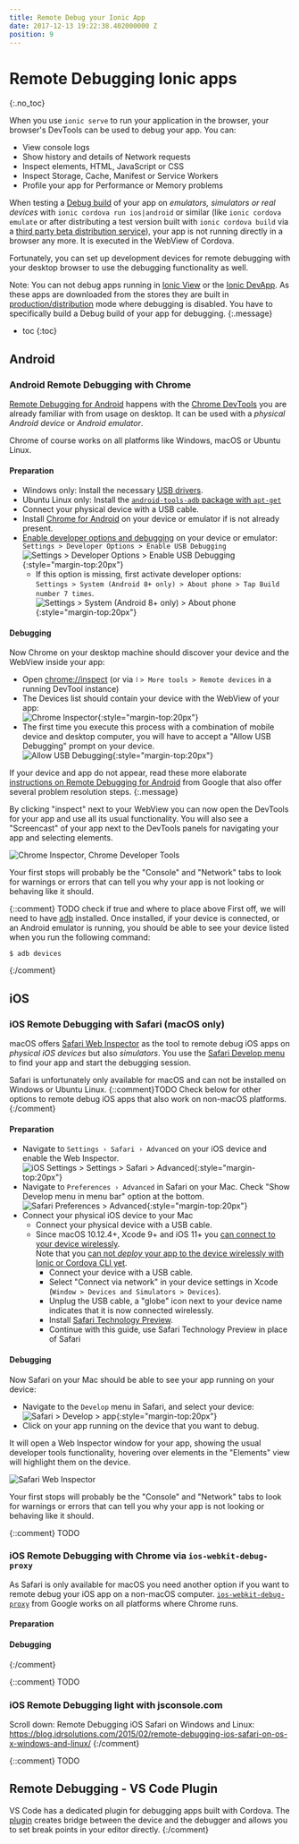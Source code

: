 ```yaml
---
title: Remote Debug your Ionic App
date: 2017-12-13 19:22:38.402000000 Z
position: 9
---
```


# Remote Debugging Ionic apps
{:.no_toc}

When you use `ionic serve` to run your application in the browser, your browser's DevTools can be used to debug your app. You can:

- View console logs
- Show history and details of Network requests
- Inspect elements, HTML, JavaScript or CSS
- Inspect Storage, Cache, Manifest or Service Workers
- Profile your app for Performance or Memory problems

When testing a [Debug build](TODO) of your app on _emulators, simulators or real devices_ with `ionic cordova run ios|android` or similar (like `ionic cordova emulate` or after distributing a test version built with `ionic cordova build` via a [third party beta distribution service](http://mobiledraft.com/tools/app-distribution/)), your app is not running directly in a browser any more. It is executed in the WebView of Cordova.

Fortunately, you can set up development devices for remote debugging with your desktop browser to use the debugging functionality as well.

Note: You can not debug apps running in [Ionic View](TODO) or the [Ionic DevApp](TODO). As these apps are downloaded from the stores they are built in [production/distribution](TODO) mode where debugging is disabled. You have to specifically build a Debug build of your app for debugging.
{:.message}

* toc
{:toc}

## Android

### Android Remote Debugging with Chrome

[Remote Debugging for Android](https://developers.google.com/web/tools/chrome-devtools/remote-debugging/) happens with the [Chrome DevTools](https://developers.google.com/web/tools/chrome-devtools) you are already familiar with from usage on desktop. It can be used with a _physical Android device_ or _Android emulator_.

Chrome of course works on all platforms like Windows, macOS or Ubuntu Linux.

#### Preparation

- Windows only: Install the necessary [USB drivers](https://developer.android.com/studio/run/oem-usb.html).
- Ubuntu Linux only: Install the [`android-tools-adb` package with `apt-get`](https://developer.android.com/studio/run/device.html#setting-up)
- Connect your physical device with a USB cable.
- Install [Chrome for Android](https://play.google.com/store/apps/details?id=com.android.chrome) on your device or emulator if is not already present.
- [Enable developer options and debugging](https://developer.android.com/studio/debug/dev-options.html#enable) on your device or emulator:  
`Settings > Developer Options > Enable USB Debugging`  
![Settings > Developer Options > Enable USB Debugging](images/remote-debugging-android-usb-debugging.png){:style="margin-top:20px"}
  - If this option is missing, first activate developer options:  
  `Settings > System (Android 8+ only) > About phone > Tap Build number 7 times`.  
  ![Settings > System (Android 8+ only) > About phone](images/remote-debugging-android-about-phone.png){:style="margin-top:20px"}

#### Debugging

Now Chrome on your desktop machine should discover your device and the WebView inside your app:

- Open [chrome://inspect](chrome://inspect) (or via `⠇> More tools > Remote devices` in a running DevTool instance)
- The Devices list should contain your device with the WebView of your app:  
![Chrome Inspector](images/remote-debug-chrome-inspect.png){:style="margin-top:20px"}
- The first time you execute this process with a combination of mobile device and desktop computer, you will have to accept a "Allow USB Debugging" prompt on your device.  
![Allow USB Debugging](images/remote-debugging-android-allows-usb-debugging.png){:style="margin-top:20px"}

If your device and app do not appear, read these more elaborate [instructions on Remote Debugging for Android](https://developers.google.com/web/tools/chrome-devtools/remote-debugging/) from Google that also offer several problem resolution steps.
{:.message}

By clicking "inspect" next to your WebView you can now open the DevTools for your app and use all its usual functionality. You will also see a "Screencast" of your app next to the DevTools panels for navigating your app and selecting elements.

![Chrome Inspector, Chrome Developer Tools](images/remote-debug-chrome-inspect-developer-tools.png)

Your first stops will probably be the "Console" and "Network" tabs to look for warnings or errors that can tell you why your app is not looking or behaving like it should.

{::comment}
TODO check if true and where to place above
First off, we will need to have [adb](http://developer.android.com/tools/help/adb.html) installed. Once installed, if your device is connected, or an Android emulator is running, you should be able to see your device listed when you run the following command:

```
$ adb devices
```
{:/comment}

## iOS

### iOS Remote Debugging with Safari (macOS only)

macOS offers [Safari Web Inspector](https://developer.apple.com/safari/tools/) as the tool to remote debug iOS apps on _physical iOS devices_ but also _simulators_. You use the [Safari Develop menu](https://support.apple.com/guide/safari/use-the-safari-develop-menu-sfri20948/mac) to find your app and start the debugging session.

Safari is unfortunately only available for macOS and can not be installed on Windows or Ubuntu Linux. {::comment}TODO Check below for other options to remote debug iOS apps that also work on non-macOS platforms.{:/comment}

#### Preparation

- Navigate to `Settings › Safari › Advanced` on your iOS device and enable the Web Inspector.  
![iOS Settings > Settings > Safari > Advanced](images/remote-debug-ios-safari-advanced-web-inspector.png){:style="margin-top:20px"}
- Navigate to `Preferences › Advanced` in Safari on your Mac. Check "Show Develop menu in menu bar" option at the bottom.  
![Safari Preferences > Advanced](images/remote-debug-safari-preferences.png){:style="margin-top:20px"}
- Connect your physical iOS device to your Mac
  - Connect your physical device with a USB cable.
  - Since macOS 10.12.4+, Xcode 9+ and iOS 11+ you [can connect to your device wirelessly](https://help.apple.com/xcode/mac/9.0/index.html?localePath=en.lproj#/devbc48d1bad).  
    Note that you [can not _deploy_ your app to the device wirelessly with Ionic or Cordova CLI yet](https://github.com/phonegap/ios-deploy/issues/320).
    - Connect your device with a USB cable.
    - Select "Connect via network" in your device settings in Xcode (`Window > Devices and Simulators > Devices`).
    - Unplug the USB cable, a "globe" icon next to your device name indicates that it is now connected wirelessly.
    - Install [Safari Technology Preview](https://developer.apple.com/safari/technology-preview/).
    - Continue with this guide, use Safari Technology Preview in place of Safari

#### Debugging

Now Safari on your Mac should be able to see your app running on your device:

- Navigate to the `Develop` menu in Safari, and select your device:
  ![Safari > Develop > app](images/remote-debug-safari-develop-app.png){:style="margin-top:20px"}
- Click on your app running on the device that you want to debug.

It will open a Web Inspector window for your app, showing the usual developer tools functionality, hovering over elements in the "Elements" view will highlight them on the device.

![Safari Web Inspector](images/remote-debug-safari-web-inspector.png)

Your first stops will probably be the "Console" and "Network" tabs to look for warnings or errors that can tell you why your app is not looking or behaving like it should.

{::comment}
TODO
### iOS Remote Debugging with Chrome via `ios-webkit-debug-proxy`

As Safari is only available for macOS you need another option if you want to remote debug your iOS app on a non-macOS computer. [`ios-webkit-debug-proxy`](https://github.com/google/ios-webkit-debug-proxy/) from Google works on all platforms where Chrome runs.

#### Preparation

#### Debugging

{:/comment}

{::comment}
TODO 
### iOS Remote Debugging light with jsconsole.com

Scroll down:
Remote Debugging iOS Safari on Windows and Linux:
https://blog.idrsolutions.com/2015/02/remote-debugging-ios-safari-on-os-x-windows-and-linux/
{:/comment}

{::comment}
TODO
## Remote Debugging - VS Code Plugin

VS Code has a dedicated plugin for debugging apps built with Cordova. The [plugin](https://marketplace.visualstudio.com/items?itemName=vsmobile.cordova-tools) creates bridge between the device and the debugger and allows you to set break points in your editor directly.
{:/comment}
